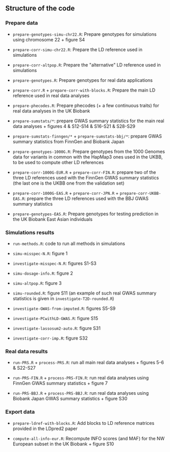 ## Structure of the code

### Prepare data

- `prepare-genotypes-simu-chr22.R`: Prepare genotypes for simulations using chromosome 22 + figure S4

- `prepare-corr-simu-chr22.R`: Prepare the LD reference used in simulations

- `prepare-corr-altpop.R`: Prepare the "alternative" LD reference used in simulations

- `prepare-genotypes.R`: Prepare genotypes for real data applications

- `prepare-corr.R` + `prepare-corr-with-blocks.R`: Prepare the main LD reference used in real data analyses

- `prepare-phecodes.R`: Prepare phecodes (+ a few continuous traits) for real data analyses in the UK Biobank

- `prepare-sumstats/*`: prepare GWAS summary statistics for the main real data analyses + figures 4 & S12-S14 & S16-S21 & S28-S29

- `prepare-sumstats-finngen/*` + `prepare-sumstats-bbj/*`: prepare GWAS summary statistics from FinnGen and Biobank Japan

- `prepare-genotypes-1000G.R`: Prepare genotypes from the 1000 Genomes data for variants in common with the HapMap3 ones used in the UKBB, to be used to compute other LD references

- `prepare-corr-1000G-EUR.R` + `prepare-corr-FIN.R`: prepare two of the three LD references used with the FinnGen GWAS summary statistics (the last one is the UKBB one from the validation set)

- `prepare-corr-1000G-EAS.R` + `prepare-corr-JPN.R` + `prepare-corr-UKBB-EAS.R`: prepare the three LD references used with the BBJ GWAS summary statistics

- `prepare-genotypes-EAS.R`: Prepare genotypes for testing prediction in the UK Biobank East Asian individuals


### Simulations results

- `run-methods.R`: code to run all methods in simulations

- `simu-misspec-N.R`: figure 1

- `investigate-misspec-N.R`: figures S1-S3

- `simu-dosage-info.R`: figure 2

- `simu-altpop.R`: figure 3

- `simu-rounded.R`: figure S11 (an example of such real GWAS summary statistics is given in `investigate-T2D-rounded.R`)

- `investigate-GWAS-from-imputed.R`: figures S5-S9

- `investigate-PCwithLD-GWAS.R`: figure S15

- `investigate-lassosum2-auto.R`: figure S31

- `investigate-corr-imp.R`: figure S32


### Real data results

- `run-PRS.R` + `process-PRS.R`: run all main real data analyses + figures 5-6 & S22-S27

- `run-PRS-FIN.R` + `process-PRS-FIN.R`: run real data analyses using FinnGen GWAS summary statistics + figure 7

- `run-PRS-BBJ.R` + `process-PRS-BBJ.R`: run real data analyses using Biobank Japan GWAS summary statistics + figure S30


### Export data

- `prepare-ldref-with-blocks.R`: Add blocks to LD reference matrices provided in the LDpred2 paper

- `compute-all-info-eur.R`: Recompute INFO scores (and MAF) for the NW European subset in the UK Biobank + figure S10
